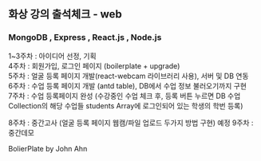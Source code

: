 ## 화상 강의 출석체크 - web

### MongoDB , Express , React.js , Node.js

1~3주차 : 아이디어 선정, 기획       
4주차 : 회원가입, 로그인 페이지 (boilerplate + upgrade)     
5주차 : 얼굴 등록 페이지 개발(react-webcam 라이브러리 사용), 서버 및 DB 연동  
6주차 : 수업 등록 페이지 개발 (antd table), DB에서 수업 정보 불러오기까지 구현  
7주차 : 수업 등록페이지 완성 (수강중인 수업 체크 후, 등록 버튼 누르면 DB 수업Collection의 해당 수업들 students Array에 로그인되어 있는 학생의 학번 등록)  

8주차 : 중간고사 (얼굴 등록 페이지 웹캠/파일 업로드 두가지 방법 구현) 예정
9주차 : 중간데모

BolierPlate by John Ahn
